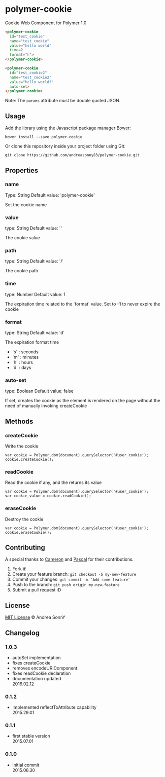 # polymer-cookie
Cookie Web Component for Polymer 1.0

```html
<polymer-cookie
  id="test_cookie"
  name="test_cookie"
  value="hello world"
  time=2
  format="h">
</polymer-cookie>

<polymer-cookie
  id="test_cookie2"
  name="test_cookie2"
  value="hello world!"
  auto-set>
</polymer-cookie>
```

Note: The `params` attribute must be double quoted JSON.

## Usage

Add the library using the Javascript package manager [Bower](http://bower.io/):

    bower install --save polymer-cookie

Or clone this repository inside your project folder using Git:

    git clone https://github.com/andreasonny83/polymer-cookie.git

## Properties

### name

Type: String
Default value: 'polymer-cookie'

Set the cookie name

### value

type: String
Default value: ''

The cookie value

### path

type: String
Default value: '/'

The cookie path

### time

type: Number
Default value: 1

The expiration time related to the 'format' value.
Set to -1 to never expire the cookie

### format

type: String
Default value: 'd'

The expiration format time
* 's' : seconds
* 'm' : minutes
* 'h' : hours
* 'd' : days

### auto-set

type: Boolean
Default value: false

If set, creates the cookie as the element is rendered on the page without the need of manually invoking createCookie

## Methods

### createCookie

Write the cookie

    var cookie = Polymer.dom(document).querySelector('#user_cookie');
    cookie.createCookie();

### readCookie

Read the cookie if any, and the returns its value

    var cookie = Polymer.dom(document).querySelector('#user_cookie');
    var cookie_value = cookie.readCookie();

### eraseCookie

Destroy the cookie

    var cookie = Polymer.dom(document).querySelector('#user_cookie');
    cookie.eraseCookie();


## Contributing

A special thanks to [Cameron](https://github.com/cameronwp) and [Pascal](https://github.com/MeTaNoV) for their contributions.

1. Fork it!
2. Create your feature branch: `git checkout -b my-new-feature`
3. Commit your changes: `git commit -m 'Add some feature'`
4. Push to the branch: `git push origin my-new-feature`
5. Submit a pull request :D


## License

[MIT License](https://github.com/andreasonny83/polymer-cookie/blob/master/LICENSE) © Andrea SonnY

## Changelog

### 1.0.3
* autoSet implementation
* fixes createCookie
* removes encodeURIComponent
* fixes readCookie declaration
* documentation updated<br>
2016.02.12

### 0.1.2
* Implemented reflectToAttribute capability<br>
2015.29.01

### 0.1.1
* first stable version<br>
2015.07.01

### 0.1.0
* initial commit<br>
2015.06.30
